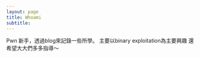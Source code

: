 ```yaml
---
layout: page
title: Whoami
subtitle: 
---
```


Pwn 新手，透過blog來記錄一些所學。
主要以binary exploitation為主要興趣
還希望大大們多多指導～
